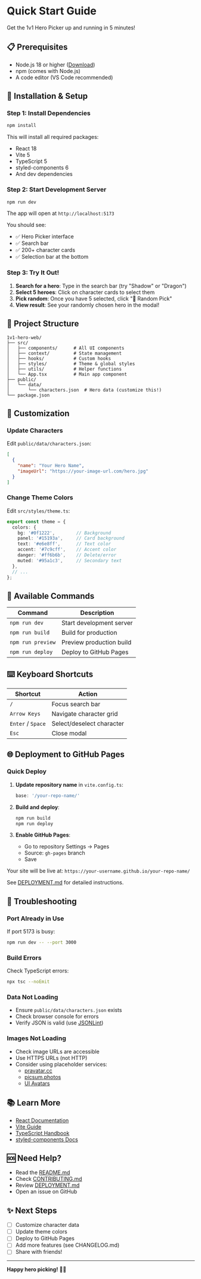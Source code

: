 # Quick Start Guide

Get the 1v1 Hero Picker up and running in 5 minutes!

## 📋 Prerequisites

- Node.js 18 or higher ([Download](https://nodejs.org/))
- npm (comes with Node.js)
- A code editor (VS Code recommended)

## 🚀 Installation & Setup

### Step 1: Install Dependencies

```bash
npm install
```

This will install all required packages:
- React 18
- Vite 5
- TypeScript 5
- styled-components 6
- And dev dependencies

### Step 2: Start Development Server

```bash
npm run dev
```

The app will open at `http://localhost:5173`

You should see:
- ✅ Hero Picker interface
- ✅ Search bar
- ✅ 200+ character cards
- ✅ Selection bar at the bottom

### Step 3: Try It Out!

1. **Search for a hero**: Type in the search bar (try "Shadow" or "Dragon")
2. **Select 5 heroes**: Click on character cards to select them
3. **Pick random**: Once you have 5 selected, click "🎲 Random Pick"
4. **View result**: See your randomly chosen hero in the modal!

## 📁 Project Structure

```
1v1-hero-web/
├── src/
│   ├── components/      # All UI components
│   ├── context/         # State management
│   ├── hooks/           # Custom hooks
│   ├── styles/          # Theme & global styles
│   ├── utils/           # Helper functions
│   └── App.tsx          # Main app component
├── public/
│   └── data/
│       └── characters.json  # Hero data (customize this!)
└── package.json
```

## 🎨 Customization

### Update Characters

Edit `public/data/characters.json`:

```json
[
  {
    "name": "Your Hero Name",
    "imageUrl": "https://your-image-url.com/hero.jpg"
  }
]
```

### Change Theme Colors

Edit `src/styles/theme.ts`:

```typescript
export const theme = {
  colors: {
    bg: '#0f1222',        // Background
    panel: '#15193a',     // Card background
    text: '#e6e8ff',      // Text color
    accent: '#7c9cff',    // Accent color
    danger: '#ff6b6b',    // Delete/error
    muted: '#95a1c3',     // Secondary text
  },
  // ...
};
```

## 🧪 Available Commands

| Command | Description |
|---------|-------------|
| `npm run dev` | Start development server |
| `npm run build` | Build for production |
| `npm run preview` | Preview production build |
| `npm run deploy` | Deploy to GitHub Pages |

## ⌨️ Keyboard Shortcuts

| Shortcut | Action |
|----------|--------|
| `/` | Focus search bar |
| `Arrow Keys` | Navigate character grid |
| `Enter` / `Space` | Select/deselect character |
| `Esc` | Close modal |

## 🌐 Deployment to GitHub Pages

### Quick Deploy

1. **Update repository name** in `vite.config.ts`:
   ```typescript
   base: '/your-repo-name/'
   ```

2. **Build and deploy**:
   ```bash
   npm run build
   npm run deploy
   ```

3. **Enable GitHub Pages**:
   - Go to repository Settings → Pages
   - Source: `gh-pages` branch
   - Save

Your site will be live at: `https://your-username.github.io/your-repo-name/`

See [DEPLOYMENT.md](./DEPLOYMENT.md) for detailed instructions.

## 🔧 Troubleshooting

### Port Already in Use

If port 5173 is busy:
```bash
npm run dev -- --port 3000
```

### Build Errors

Check TypeScript errors:
```bash
npx tsc --noEmit
```

### Data Not Loading

- Ensure `public/data/characters.json` exists
- Check browser console for errors
- Verify JSON is valid (use [JSONLint](https://jsonlint.com/))

### Images Not Loading

- Check image URLs are accessible
- Use HTTPS URLs (not HTTP)
- Consider using placeholder services:
  - [pravatar.cc](https://pravatar.cc)
  - [picsum.photos](https://picsum.photos)
  - [UI Avatars](https://ui-avatars.com/)

## 📚 Learn More

- [React Documentation](https://react.dev/)
- [Vite Guide](https://vitejs.dev/guide/)
- [TypeScript Handbook](https://www.typescriptlang.org/docs/)
- [styled-components Docs](https://styled-components.com/docs)

## 🆘 Need Help?

- Read the [README.md](./README.md)
- Check [CONTRIBUTING.md](./CONTRIBUTING.md)
- Review [DEPLOYMENT.md](./DEPLOYMENT.md)
- Open an issue on GitHub

## ✨ Next Steps

- [ ] Customize character data
- [ ] Update theme colors
- [ ] Deploy to GitHub Pages
- [ ] Add more features (see CHANGELOG.md)
- [ ] Share with friends!

---

**Happy hero picking!** 🎲🎉

